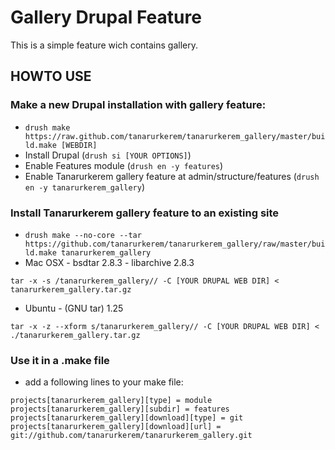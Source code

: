 Gallery Drupal Feature
=======================

This is a simple feature wich contains gallery.

HOWTO USE
---------

### Make a new Drupal installation with gallery feature:

* `drush make https://raw.github.com/tanarurkerem/tanarurkerem_gallery/master/build.make [WEBDIR]`
* Install Drupal (`drush si [YOUR OPTIONS]`)
* Enable Features module (`drush en -y features`)
* Enable Tanarurkerem gallery feature at admin/structure/features (`drush en -y tanarurkerem_gallery`)

### Install Tanarurkerem gallery feature to an existing site

* `drush make --no-core --tar https://github.com/tanarurkerem/tanarurkerem_gallery/raw/master/build.make tanarurkerem_gallery`
* Mac OSX - bsdtar 2.8.3 - libarchive 2.8.3

 `tar -x -s /tanarurkerem_gallery// -C [YOUR DRUPAL WEB DIR] < tanarurkerem_gallery.tar.gz`

* Ubuntu - (GNU tar) 1.25

 `tar -x -z --xform s/tanarurkerem_gallery// -C [YOUR DRUPAL WEB DIR] < ./tanarurkerem_gallery.tar.gz`

### Use it in a .make file

* add a following lines to your make file:

```
projects[tanarurkerem_gallery][type] = module
projects[tanarurkerem_gallery][subdir] = features
projects[tanarurkerem_gallery][download][type] = git
projects[tanarurkerem_gallery][download][url] = git://github.com/tanarurkerem/tanarurkerem_gallery.git
```
